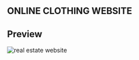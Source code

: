 ## ONLINE CLOTHING WEBSITE

## Preview

![real estate website](./img/preview-online-clothing.png "Text to show on mouseover")
